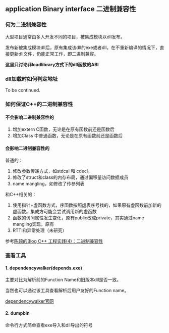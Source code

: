 ## application Binary interface 二进制兼容性

### 何为二进制兼容性

大型项目通常由多人开发不同的项目，被集成模块以dll发布。

发布新被集成模块dll后，原有集成该dll的exe或者dll，在不重新编译的情况下，直接更新dll文件，仍能正常工作，即二进制兼容。

**这里只讨论非loadlibrary方式下的dll函数的ABI**

### dll加载时如何判定地址

To be continued.

### 如何保证C++的二进制兼容性

#### 不会影响二进制兼容性的

1. 增加extern C函数，无论是在原有函数前还是函数后
2. 增加Class 中普通函数，无论是在原有函数前还是函数后

#### 会影响二进制兼容性的

普通的：
1. 修改参数传递方式，如stdcal 和 cdecl。
2. 修改了struct和class的内存布局，通过偏移量访问数据成员
3. name mangling，如修改了传参列表

和C++相关的：
1. 使用指针+虚函数方式，序函数按照虚表序号找的，如果原有虚函数前加新的虚函数。集成方可能会尝试调用新的虚函数
2. 函数的访问属性发生变化，原有public改成private，其实通过name mangling实现，原有
3. RTTI和异常处理（未研究）

参考[陈硕的Blog C++ 工程实践(4)：二进制兼容性](http://www.cppblog.com/Solstice/archive/2011/03/09/141401.aspx)

### 查看工具

#### 1. dependencywalker(depends.exe)

主要对比为解析前的Function Name和旧版本dll是否一致。

当然也可以通过该工具查看解析后用户友好的Function name。

[dependencywalker官网](http://www.dependencywalker.com/)

#### 2. dumpbin

命令行方式简单查看exe导入和dll导出的符号